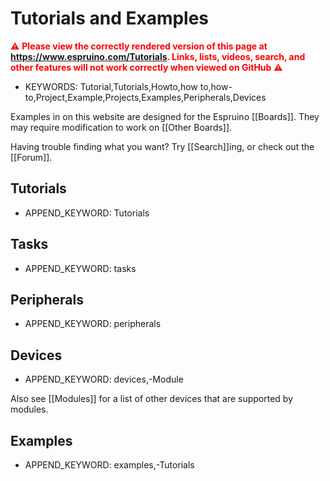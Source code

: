 <!--- Copyright (c) 2013 Gordon Williams, Pur3 Ltd. See the file LICENSE for copying permission. -->
Tutorials and Examples
===================

<span style="color:red">:warning: **Please view the correctly rendered version of this page at https://www.espruino.com/Tutorials. Links, lists, videos, search, and other features will not work correctly when viewed on GitHub** :warning:</span>

* KEYWORDS: Tutorial,Tutorials,Howto,how to,how-to,Project,Example,Projects,Examples,Peripherals,Devices

Examples in on this website are designed for the Espruino [[Boards]]. They may require modification to work on [[Other Boards]].

Having trouble finding what you want? Try [[Search]]ing, or check out the [[Forum]].

Tutorials
--------

* APPEND_KEYWORD: Tutorials

Tasks
-----

* APPEND_KEYWORD: tasks

Peripherals
----------

* APPEND_KEYWORD: peripherals

Devices
------

* APPEND_KEYWORD: devices,-Module

Also see [[Modules]] for a list of other devices that are supported by modules.

Examples
--------

* APPEND_KEYWORD: examples,-Tutorials

